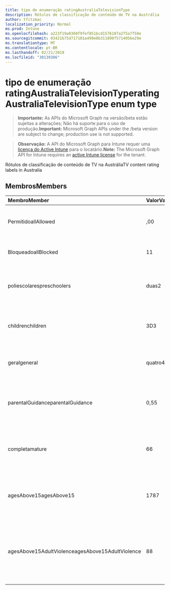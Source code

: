 ```yaml
---
title: tipo de enumeração ratingAustraliaTelevisionType
description: Rótulos de classificação de conteúdo de TV na Austrália
author: tfitzmac
localization_priority: Normal
ms.prod: Intune
ms.openlocfilehash: a223f19a0360f9fef851bcd1576187a2f5a7f58e
ms.sourcegitcommit: 03421b75d717101a499e0b311890f5714056e29e
ms.translationtype: MT
ms.contentlocale: pt-BR
ms.lasthandoff: 02/21/2019
ms.locfileid: "30139386"
---
```

# <a name="ratingaustraliatelevisiontype-enum-type"></a><span data-ttu-id="1bcb5-103">tipo de enumeração ratingAustraliaTelevisionType</span><span class="sxs-lookup"><span data-stu-id="1bcb5-103">ratingAustraliaTelevisionType enum type</span></span>

> <span data-ttu-id="1bcb5-104">**Importante:** As APIs do Microsoft Graph na versão/beta estão sujeitas a alterações; Não há suporte para o uso de produção.</span><span class="sxs-lookup"><span data-stu-id="1bcb5-104">**Important:** Microsoft Graph APIs under the /beta version are subject to change; production use is not supported.</span></span>

> <span data-ttu-id="1bcb5-105">**Observação:** A API do Microsoft Graph para Intune requer uma [licença do Active Intune](https://go.microsoft.com/fwlink/?linkid=839381) para o locatário.</span><span class="sxs-lookup"><span data-stu-id="1bcb5-105">**Note:** The Microsoft Graph API for Intune requires an [active Intune license](https://go.microsoft.com/fwlink/?linkid=839381) for the tenant.</span></span>

<span data-ttu-id="1bcb5-106">Rótulos de classificação de conteúdo de TV na Austrália</span><span class="sxs-lookup"><span data-stu-id="1bcb5-106">TV content rating labels in Australia</span></span>

## <a name="members"></a><span data-ttu-id="1bcb5-107">Membros</span><span class="sxs-lookup"><span data-stu-id="1bcb5-107">Members</span></span>
|<span data-ttu-id="1bcb5-108">Membro</span><span class="sxs-lookup"><span data-stu-id="1bcb5-108">Member</span></span>|<span data-ttu-id="1bcb5-109">Valor</span><span class="sxs-lookup"><span data-stu-id="1bcb5-109">Value</span></span>|<span data-ttu-id="1bcb5-110">Descrição</span><span class="sxs-lookup"><span data-stu-id="1bcb5-110">Description</span></span>|
|:---|:---|:---|
|<span data-ttu-id="1bcb5-111">Permitido</span><span class="sxs-lookup"><span data-stu-id="1bcb5-111">allAllowed</span></span>|<span data-ttu-id="1bcb5-112">,0</span><span class="sxs-lookup"><span data-stu-id="1bcb5-112">0</span></span>|<span data-ttu-id="1bcb5-113">Valor padrão, permitir todos os programas de TV</span><span class="sxs-lookup"><span data-stu-id="1bcb5-113">Default value, allow all TV shows content</span></span>|
|<span data-ttu-id="1bcb5-114">Bloqueado</span><span class="sxs-lookup"><span data-stu-id="1bcb5-114">allBlocked</span></span>|<span data-ttu-id="1bcb5-115">1</span><span class="sxs-lookup"><span data-stu-id="1bcb5-115">1</span></span>|<span data-ttu-id="1bcb5-116">Não permitir que qualquer TV mostre conteúdo</span><span class="sxs-lookup"><span data-stu-id="1bcb5-116">Do not allow any TV shows content</span></span>|
|<span data-ttu-id="1bcb5-117">poliescolares</span><span class="sxs-lookup"><span data-stu-id="1bcb5-117">preschoolers</span></span>|<span data-ttu-id="1bcb5-118">duas</span><span class="sxs-lookup"><span data-stu-id="1bcb5-118">2</span></span>|<span data-ttu-id="1bcb5-119">A classificação P destina-se a preaulas</span><span class="sxs-lookup"><span data-stu-id="1bcb5-119">The P classification is intended for preschoolers</span></span>|
|<span data-ttu-id="1bcb5-120">children</span><span class="sxs-lookup"><span data-stu-id="1bcb5-120">children</span></span>|<span data-ttu-id="1bcb5-121">3D</span><span class="sxs-lookup"><span data-stu-id="1bcb5-121">3</span></span>|<span data-ttu-id="1bcb5-122">A classificação de C destina-se a crianças com menos de 14</span><span class="sxs-lookup"><span data-stu-id="1bcb5-122">The C classification is intended for children under 14</span></span>|
|<span data-ttu-id="1bcb5-123">geral</span><span class="sxs-lookup"><span data-stu-id="1bcb5-123">general</span></span>|<span data-ttu-id="1bcb5-124">quatro</span><span class="sxs-lookup"><span data-stu-id="1bcb5-124">4</span></span>|<span data-ttu-id="1bcb5-125">A classificação G é adequada para todas as idades</span><span class="sxs-lookup"><span data-stu-id="1bcb5-125">The G classification is suitable for all ages</span></span>|
|<span data-ttu-id="1bcb5-126">parentalGuidance</span><span class="sxs-lookup"><span data-stu-id="1bcb5-126">parentalGuidance</span></span>|<span data-ttu-id="1bcb5-127">0,5</span><span class="sxs-lookup"><span data-stu-id="1bcb5-127">5</span></span>|<span data-ttu-id="1bcb5-128">A classificação PG é recomendada para visualizadores jovens</span><span class="sxs-lookup"><span data-stu-id="1bcb5-128">The PG classification is recommended for young viewers</span></span>|
|<span data-ttu-id="1bcb5-129">completa</span><span class="sxs-lookup"><span data-stu-id="1bcb5-129">mature</span></span>|<span data-ttu-id="1bcb5-130">6</span><span class="sxs-lookup"><span data-stu-id="1bcb5-130">6</span></span>|<span data-ttu-id="1bcb5-131">A classificação M é recomendada para visualizadores mais de 15</span><span class="sxs-lookup"><span data-stu-id="1bcb5-131">The M classification is recommended for viewers over 15</span></span>|
|<span data-ttu-id="1bcb5-132">agesAbove15</span><span class="sxs-lookup"><span data-stu-id="1bcb5-132">agesAbove15</span></span>|<span data-ttu-id="1bcb5-133">178</span><span class="sxs-lookup"><span data-stu-id="1bcb5-133">7</span></span>|<span data-ttu-id="1bcb5-134">A classificação MA15 + não é adequada para visualizadores abaixo de 15</span><span class="sxs-lookup"><span data-stu-id="1bcb5-134">The MA15+ classification is not suitable for viewers under 15</span></span>|
|<span data-ttu-id="1bcb5-135">agesAbove15AdultViolence</span><span class="sxs-lookup"><span data-stu-id="1bcb5-135">agesAbove15AdultViolence</span></span>|<span data-ttu-id="1bcb5-136">8</span><span class="sxs-lookup"><span data-stu-id="1bcb5-136">8</span></span>|<span data-ttu-id="1bcb5-137">A classificação AV15 + não é adequada para visualizadores sob 15, específico violência adulto</span><span class="sxs-lookup"><span data-stu-id="1bcb5-137">The AV15+ classification is not suitable for viewers under 15, adult violence-specific</span></span>|




